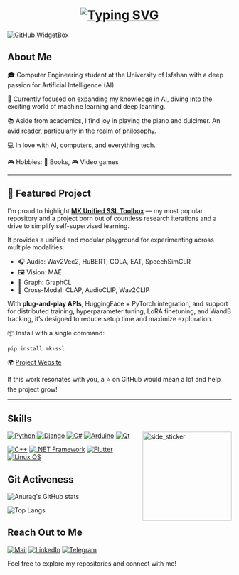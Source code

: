 <h1 align="center">
  <a href="#">
    <img src="https://readme-typing-svg.herokuapp.com?font=Fira+Code&size=28&duration=2500&pause=1000&color=00FFCC&center=true&vCenter=true&width=500&lines=Hi!+I'm+Kianoosh+Vadaei;AI+Enthusiast+%26+Developer;Welcome+to+my+GitHub+Profile!" alt="Typing SVG" />
  </a>
</h1>

[![GitHub WidgetBox](https://github-widgetbox.vercel.app/api/profile?username=kianoosh-vadaei&data=followers,repositories,stars,commits&theme=nautilus&viridescent=nautilus)](https://github.com/kianoosh-vadaei/)

## About Me

🎓 Computer Engineering student at the University of Isfahan with a deep passion for Artificial Intelligence (AI).

🚀 Currently focused on expanding my knowledge in AI, diving into the exciting world of machine learning and deep learning.

📚 Aside from academics, I find joy in playing the piano and dulcimer. An avid reader, particularly in the realm of philosophy.

💻 In love with AI, computers, and everything tech.

🎮 Hobbies: 📖 Books, 🎮 Video games

---

## 🚀 Featured Project

I’m proud to highlight **[MK Unified SSL Toolbox](https://github.com/MK-SSL-Lab/mk-unified-ssl-toolbox)** — my most popular repository and a project born out of countless research iterations and a drive to simplify self-supervised learning. 

It provides a unified and modular playground for experimenting across multiple modalities:
- 🎧 Audio: Wav2Vec2, HuBERT, COLA, EAT, SpeechSimCLR  
- 🖼️ Vision: MAE  
- 🧬 Graph: GraphCL  
- 🔀 Cross-Modal: CLAP, AudioCLIP, Wav2CLIP  

With **plug-and-play APIs**, HuggingFace + PyTorch integration, and support for distributed training, hyperparameter tuning, LoRA finetuning, and WandB tracking, it’s designed to reduce setup time and maximize exploration.

📦 Install with a single command:
```bash
pip install mk-ssl
```

🌍 [Project Website](https://mk-ssl-lab.github.io/mk-unified-ssl-toolbox/)

If this work resonates with you, a ⭐ on GitHub would mean a lot and help the project grow!

---

## Skills
<img align="right" width=200px height=200px alt="side_sticker" src="https://media.giphy.com/media/TEnXkcsHrP4YedChhA/giphy.gif" />

[![Python](https://skillicons.dev/icons?i=python&theme=light)](https://skillicons.dev)
[![Django](https://skillicons.dev/icons?i=django&theme=light)](https://skillicons.dev)
[![C#](https://skillicons.dev/icons?i=cs&theme=light)](https://skillicons.dev)
[![Arduino](https://skillicons.dev/icons?i=arduino&theme=light)](https://skillicons.dev)
[![Qt](https://skillicons.dev/icons?i=qt&theme=light)](https://skillicons.dev)

[![C++](https://skillicons.dev/icons?i=cpp&theme=light)](https://skillicons.dev)
[![.NET Framework](https://skillicons.dev/icons?i=dotnet&theme=light)](https://skillicons.dev)
[![Flutter](https://skillicons.dev/icons?i=flutter&theme=light)](https://skillicons.dev)
[![Linux OS](https://skillicons.dev/icons?i=linux&theme=light)](https://skillicons.dev)

## Git Activeness

![Anurag's GitHub stats](https://github-readme-stats.vercel.app/api?username=kianoosh-vadaei&theme=codeSTACKr&show_icons=true)

![Top Langs](https://github-readme-stats.vercel.app/api/top-langs/?username=kianoosh-vadaei&layout=compact&theme=codeSTACKr)



## Reach Out to Me

[![Mail](https://img.shields.io/badge/-Mail-D14836?style=for-the-badge&logo=Gmail&logoColor=white)](mailto:kia.vadaei@gmail.com)
[![LinkedIn](https://img.shields.io/badge/-LinkedIn-2867B2?style=for-the-badge&logo=Linkedin&logoColor=white)](https://www.linkedin.com/in/kianoosh-vadaei-0aa58611b/)
[![Telegram](https://img.shields.io/badge/-Telegram-26A5E4?style=for-the-badge&logo=Telegram&logoColor=white)](https://t.me/kiavadaei)


Feel free to explore my repositories and connect with me!

